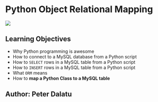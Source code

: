 # Python Object Relational Mapping

![](https://miro.medium.com/max/640/0*3uedj0JV8LWYNc8Q)

## Learning Objectives

- Why Python programming is awesome
- How to connect to a MySQL database from a Python script
- How to `SELECT` rows in a MySQL table from a Python script
- How to `INSERT` rows in a MySQL table from a Python script
- What `ORM` means
- How to __map a Python Class to a MySQL table__

## Author: Peter Dalatu
